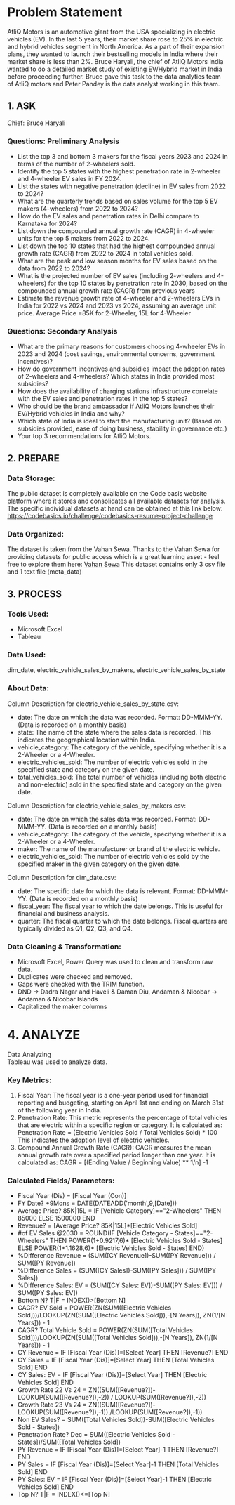 # Problem Statement
AtliQ Motors is an automotive giant from the USA specializing in electric vehicles (EV). In the last 5 years, their market share rose to 25% in electric and hybrid vehicles segment in North America. As a part of their expansion plans, they wanted to launch their bestselling models in India where their market share is less than 2%. Bruce Haryali, the chief of AtliQ Motors India wanted to do a detailed market study of existing EV/Hybrid market in India before proceeding further. Bruce gave this task to the data analytics team of AtliQ motors and Peter Pandey is the data analyst working in this team.

## 1. ASK
Chief: Bruce Haryali

### Questions: Preliminary Analysis
- List the top 3 and bottom 3 makers for the fiscal years 2023 and 2024 in terms of the number of 2-wheelers sold.
- Identify the top 5 states with the highest penetration rate in 2-wheeler and 4-wheeler EV sales in FY 2024.
- List the states with negative penetration (decline) in EV sales from 2022 to 2024?
- What are the quarterly trends based on sales volume for the top 5 EV makers (4-wheelers) from 2022 to 2024?
- How do the EV sales and penetration rates in Delhi compare to Karnataka for 2024?
- List down the compounded annual growth rate (CAGR) in 4-wheeler units for the top 5 makers from 2022 to 2024.
- List down the top 10 states that had the highest compounded annual growth rate (CAGR) from 2022 to 2024 in total vehicles sold.
- What are the peak and low season months for EV sales based on the data from 2022 to 2024?
- What is the projected number of EV sales (including 2-wheelers and 4-wheelers) for the top 10 states by penetration rate in 2030, based on the compounded annual growth rate (CAGR) from previous years
- Estimate the revenue growth rate of 4-wheeler and 2-wheelers EVs in India for 2022 vs 2024 and 2023 vs 2024, assuming an average unit price. Average Price =85K for 2-Wheeler, 15L for 4-Wheeler

### Questions: Secondary Analysis
- What are the primary reasons for customers choosing 4-wheeler EVs in 2023 and 2024 (cost savings, environmental concerns, government incentives)?
- How do government incentives and subsidies impact the adoption rates of 2-wheelers and 4-wheelers? Which states in India provided most subsidies?
- How does the availability of charging stations infrastructure correlate with the EV sales and penetration rates in the top 5 states?
- Who should be the brand ambassador if AtliQ Motors launches their EV/Hybrid vehicles in India and why?
- Which state of India is ideal to start the manufacturing unit? (Based on subsidies provided, ease of doing business, stability in governance etc.)
- Your top 3 recommendations for AtliQ Motors.


## 2. PREPARE
### Data Storage:
The public dataset is completely available on the Code basis website platform where it stores and consolidates all available datasets for analysis. The specific individual datasets at hand can be obtained at this link below: https://codebasics.io/challenge/codebasics-resume-project-challenge

### Data Organized:
The dataset is taken from the Vahan Sewa. Thanks to the Vahan Sewa for providing datasets for public access which is a great learning asset - feel free to explore them here: [Vahan Sewa](https://vahan.parivahan.gov.in/vahan4dashboard/vahan/view/reportview.xhtml) This dataset contains only 3 csv file and 1 text file (meta_data)

## 3. PROCESS
### Tools Used:
- Microsoft Excel
- Tableau

### Data Used:
dim_date, electric_vehicle_sales_by_makers, electric_vehicle_sales_by_state

### About Data:
Column Description for electric_vehicle_sales_by_state.csv:
- date: The date on which the data was recorded. Format: DD-MMM-YY. (Data is recorded on a monthly basis)
- state: The name of the state where the sales data is recorded. This indicates the geographical location within India.
- vehicle_category: The category of the vehicle, specifying whether it is a 2-Wheeler or a 4-Wheeler.
- electric_vehicles_sold: The number of electric vehicles sold in the specified state and category on the given date.
- total_vehicles_sold: The total number of vehicles (including both electric and non-electric) sold in the specified state and category on the given date.


Column Description for electric_vehicle_sales_by_makers.csv:
- date: The date on which the sales data was recorded. Format: DD-MMM-YY. (Data is recorded on a monthly basis)
- vehicle_category: The category of the vehicle, specifying whether it is a 2-Wheeler or a 4-Wheeler.
- maker: The name of the manufacturer or brand of the electric vehicle.
- electric_vehicles_sold: The number of electric vehicles sold by the specified maker in the given category on the given date.


Column Description for dim_date.csv:
- date: The specific date for which the data is relevant. Format: DD-MMM-YY. (Data is recorded on a monthly basis)
- fiscal_year: The fiscal year to which the date belongs. This is useful for financial and business analysis.
- quarter: The fiscal quarter to which the date belongs. Fiscal quarters are typically divided as Q1, Q2, Q3, and Q4.

### Data Cleaning & Transformation:
- Microsoft Excel, Power Query was used to clean and transform raw data.
- Duplicates were checked and removed.
- Gaps were checked with the TRIM function.
- DND -> Dadra Nagar and Haveli & Daman Diu, Andaman & Nicobar -> Andaman & Nicobar Islands
- Capitalized the maker columns

# 4. ANALYZE
Data Analyzing  
Tableau was used to analyze data.

### Key Metrics:
1. Fiscal Year: The fiscal year is a one-year period used for financial reporting and budgeting, starting on April 1st and ending on March 31st of the following year in India.
2. Penetration Rate: This metric represents the percentage of total vehicles that are electric within a specific region or category. It is calculated as:
		Penetration Rate =  (Electric Vehicles Sold / Total Vehicles Sold) * 100  
   This indicates the adoption level of electric vehicles.
3. Compound Annual Growth Rate (CAGR): CAGR measures the mean annual growth rate over a specified period longer than one year. It is calculated as:
		CAGR = [(Ending Value / Beginning Value) ** 1/n] -1

### Calculated Fields/ Parameters:
- Fiscal Year (Dis) = [Fiscal Year (Con)]
- FY Date? +9Mons = DATE(DATEADD('month',9,[Date]))
- Average Price? 85K|15L = IF [Vehicle Category]=="2-Wheelers" THEN 85000 ELSE 1500000 END
- Revenue? = [Average Price? 85K|15L]*[Electric Vehicles Sold]
- #of EV Sales @2030 = ROUND(IF [Vehicle Category - States]=="2-Wheelers" THEN POWER(1+0.9217,6)* [Electric Vehicles Sold - States] ELSE POWER(1+1.1628,6)* [Electric Vehicles Sold - States] END)
- %Difference Revenue = (SUM([CY Revenue])-SUM([PY Revenue])) / SUM([PY Revenue])
- %Difference Sales = (SUM([CY Sales])-SUM([PY Sales])) / SUM([PY Sales])
- %Difference Sales: EV = (SUM([CY Sales: EV])-SUM([PY Sales: EV])) / SUM([PY Sales: EV])
- Bottom N? T|F = INDEX()>[Bottom N]
- CAGR? EV Sold = POWER(ZN(SUM([Electric Vehicles Sold]))/LOOKUP(ZN(SUM([Electric Vehicles Sold])),-[N Years]), ZN(1/[N Years])) - 1
- CAGR? Total Vehicle Sold = POWER(ZN(SUM([Total Vehicles Sold]))/LOOKUP(ZN(SUM([Total Vehicles Sold])),-[N Years]),  ZN(1/[N Years])) - 1
- CY Revenue = IF [Fiscal Year (Dis)]=[Select Year] THEN [Revenue?] END
- CY Sales = IF [Fiscal Year (Dis)]=[Select Year] THEN [Total Vehicles Sold] END
- CY Sales: EV = IF [Fiscal Year (Dis)]=[Select Year] THEN [Electric Vehicles Sold] END
- Growth Rate 22 Vs 24 = ZN((SUM([Revenue?])-LOOKUP(SUM([Revenue?]),-2)) / LOOKUP(SUM([Revenue?]),-2))
- Growth Rate 23 Vs 24 = ZN((SUM([Revenue?])-LOOKUP(SUM([Revenue?]),-1)) /LOOKUP(SUM([Revenue?]),-1))
- Non EV Sales? = SUM([Total Vehicles Sold])-SUM([Electric Vehicles Sold - States])
- Penetration Rate? Dec = SUM([Electric Vehicles Sold - States])/SUM([Total Vehicles Sold])
- PY Revenue = IF [Fiscal Year (Dis)]=[Select Year]-1 THEN [Revenue?] END
- PY Sales = IF [Fiscal Year (Dis)]=[Select Year]-1 THEN [Total Vehicles Sold] END
- PY Sales: EV = IF [Fiscal Year (Dis)]=[Select Year]-1 THEN [Electric Vehicles Sold] END
- Top N? T|F = INDEX()<=[Top N]








